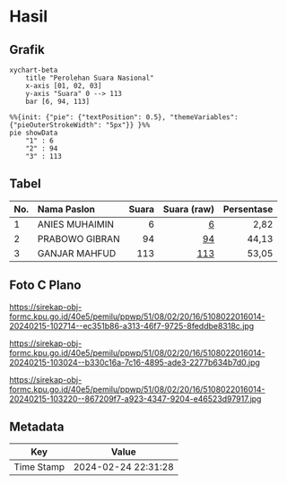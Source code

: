 # Hasil

## Grafik

```mermaid
xychart-beta
    title "Perolehan Suara Nasional"
    x-axis [01, 02, 03]
    y-axis "Suara" 0 --> 113
    bar [6, 94, 113]
```

```mermaid
%%{init: {"pie": {"textPosition": 0.5}, "themeVariables": {"pieOuterStrokeWidth": "5px"}} }%%
pie showData
    "1" : 6
    "2" : 94
    "3" : 113
```

## Tabel

| No. | Nama Paslon    | Suara | Suara (raw) | Persentase |
|:--- |:-------------- | -----:| -----------:| ----------:|
| 1   | ANIES MUHAIMIN | 6     | [6][p-1]    | 2,82       |
| 2   | PRABOWO GIBRAN | 94    | [94][p-2]   | 44,13      |
| 3   | GANJAR MAHFUD  | 113   | [113][p-3]  | 53,05      |


[p-1]: https://github.com/gigit-pemilu/pemilu-2024/blob/main/pilpres/hitung-suara/sub/51-bali/sub/08-buleleng/sub/02-seririt/sub/2016-pengastulan/sub/014-tps/sub/paslon-1.txt
[p-2]: https://github.com/gigit-pemilu/pemilu-2024/blob/main/pilpres/hitung-suara/sub/51-bali/sub/08-buleleng/sub/02-seririt/sub/2016-pengastulan/sub/014-tps/sub/paslon-2.txt
[p-3]: https://github.com/gigit-pemilu/pemilu-2024/blob/main/pilpres/hitung-suara/sub/51-bali/sub/08-buleleng/sub/02-seririt/sub/2016-pengastulan/sub/014-tps/sub/paslon-3.txt

## Foto C Plano

https://sirekap-obj-formc.kpu.go.id/40e5/pemilu/ppwp/51/08/02/20/16/5108022016014-20240215-102714--ec351b86-a313-46f7-9725-8feddbe8318c.jpg

https://sirekap-obj-formc.kpu.go.id/40e5/pemilu/ppwp/51/08/02/20/16/5108022016014-20240215-103024--b330c16a-7c16-4895-ade3-2277b634b7d0.jpg

https://sirekap-obj-formc.kpu.go.id/40e5/pemilu/ppwp/51/08/02/20/16/5108022016014-20240215-103220--867209f7-a923-4347-9204-e46523d97917.jpg


## Metadata

| Key        | Value               |
| ---------- | ------------------- |
| Time Stamp | 2024-02-24 22:31:28 |



